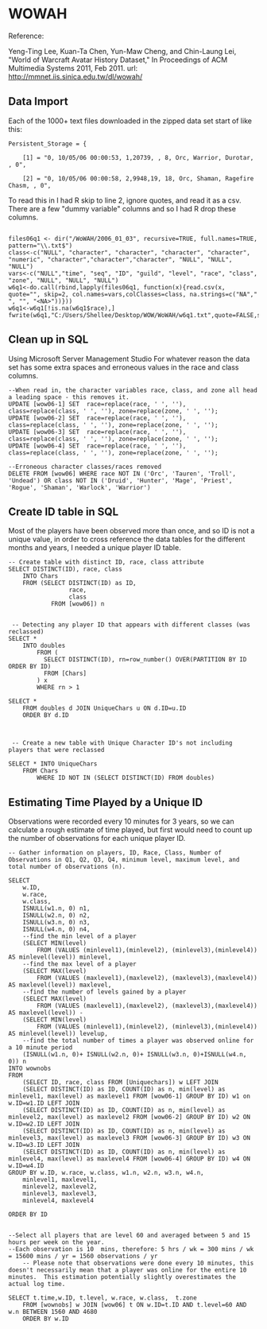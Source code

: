 # WOWAH

Reference:

Yeng-Ting Lee, Kuan-Ta Chen, Yun-Maw Cheng, and Chin-Laung Lei, "World of Warcraft Avatar History Dataset," In Proceedings of ACM Multimedia Systems 2011, Feb 2011.
url: http://mmnet.iis.sinica.edu.tw/dl/wowah/

## Data Import

Each of the 1000+ text files downloaded in the zipped data set start of like this:
```
Persistent_Storage = {

	[1] = "0, 10/05/06 00:00:53, 1,20739, , 8, Orc, Warrior, Durotar, , 0",
	
	[2] = "0, 10/05/06 00:00:58, 2,9948,19, 18, Orc, Shaman, Ragefire Chasm, , 0",
 ```
 
To read this in I had R skip to line 2, ignore quotes, and read it as a csv.  There are a few "dummy variable" columns and so I had R drop these columns.

```

files06q1 <- dir("/WoWAH/2006_01_03", recursive=TRUE, full.names=TRUE, pattern="\\.txt$")
class<-c("NULL", "character", "character", "character", "character", "numeric", "character","character","character", "NULL", "NULL", "NULL")
vars<-c("NULL","time", "seq", "ID", "guild", "level", "race", "class", "zone", "NULL", "NULL", "NULL")
w6q1<-do.call(rbind,lapply(files06q1, function(x){read.csv(x, quote="", skip=2, col.names=vars,colClasses=class, na.strings=c("NA"," ", "", "<NA>"))}))
w6q1<-w6q1[!is.na(w6q1$race),]
fwrite(w6q1,"C:/Users/Shellee/Desktop/WOW/WoWAH/w6q1.txt",quote=FALSE,sep=",",row.names=FALSE,col.names=TRUE,append=FALSE);
```
## Clean up in SQL
Using Microsoft Server Management Studio
For whatever reason the data set has some extra spaces and erroneous values in the race and class columns.

```
--When read in, the character variables race, class, and zone all head a leading space - this removes it.
UPDATE [wow06-1] SET  race=replace(race, ' ', ''), class=replace(class, ' ', ''), zone=replace(zone, ' ', '');
UPDATE [wow06-2] SET  race=replace(race, ' ', ''), class=replace(class, ' ', ''), zone=replace(zone, ' ', '');
UPDATE [wow06-3] SET  race=replace(race, ' ', ''), class=replace(class, ' ', ''), zone=replace(zone, ' ', '');
UPDATE [wow06-4] SET  race=replace(race, ' ', ''), class=replace(class, ' ', ''), zone=replace(zone, ' ', '');

--Erroneous character classes/races removed
DELETE FROM [wow06] WHERE race NOT IN ('Orc', 'Tauren', 'Troll', 'Undead') OR class NOT IN ('Druid', 'Hunter', 'Mage', 'Priest', 'Rogue', 'Shaman', 'Warlock', 'Warrior')
```
## Create ID table in SQL

Most of the players have been observed more than once, and so ID is not a unique value, in order to cross reference the data tables for the different months and years, I needed a unique player ID table.
```
-- Create table with distinct ID, race, class attribute
SELECT DISTINCT(ID), race, class
	INTO Chars
	FROM (SELECT DISTINCT(ID) as ID,
				 race,
				 class
			FROM [wow06]) n


 -- Detecting any player ID that appears with different classes (was reclassed)
SELECT * 
	INTO doubles
		FROM (
		  SELECT DISTINCT(ID), rn=row_number() OVER(PARTITION BY ID ORDER BY ID)
		  FROM [Chars] 
		) x
		WHERE rn > 1

SELECT *
	FROM doubles d JOIN UniqueChars u ON d.ID=u.ID
	ORDER BY d.ID



 -- Create a new table with Unique Character ID's not including players that were reclassed

SELECT * INTO UniqueChars 
	FROM Chars
		WHERE ID NOT IN (SELECT DISTINCT(ID) FROM doubles)
```
## Estimating Time Played by a Unique ID

Observations were recorded every 10 minutes for 3 years, so we can calculate a rough estimate of time played, but first would need to count up the number of observations for each unique player ID.
```
-- Gather information on players, ID, Race, Class, Number of Observations in Q1, Q2, Q3, Q4, minimum level, maximum level, and total number of observations (n).

SELECT 
	w.ID, 
	w.race, 
	w.class, 
	ISNULL(w1.n, 0) n1, 
	ISNULL(w2.n, 0) n2, 
	ISNULL(w3.n, 0) n3, 
	ISNULL(w4.n, 0) n4, 
	--find the min level of a player
	(SELECT MIN(level)
        FROM (VALUES (minlevel1),(minlevel2), (minlevel3),(minlevel4)) AS minlevel(level)) minlevel,
	--find the max level of a player
	(SELECT MAX(level)
        FROM (VALUES (maxlevel1),(maxlevel2), (maxlevel3),(maxlevel4)) AS maxlevel(level)) maxlevel,
	--find the number of levels gained by a player
	(SELECT MAX(level)
        FROM (VALUES (maxlevel1),(maxlevel2), (maxlevel3),(maxlevel4)) AS maxlevel(level)) - 
	(SELECT MIN(level)
        FROM (VALUES (minlevel1),(minlevel2), (minlevel3),(minlevel4)) AS minlevel(level)) levelup,
	--find the total number of times a player was observed online for a 10 minute period
	(ISNULL(w1.n, 0)+ ISNULL(w2.n, 0)+ ISNULL(w3.n, 0)+ISNULL(w4.n, 0)) n
INTO wownobs
FROM
	(SELECT ID, race, class FROM [Uniquechars]) w LEFT JOIN
	(SELECT DISTINCT(ID) as ID, COUNT(ID) as n, min(level) as minlevel1, max(level) as maxlevel1 FROM [wow06-1] GROUP BY ID) w1 on w.ID=w1.ID LEFT JOIN 
	(SELECT DISTINCT(ID) as ID, COUNT(ID) as n, min(level) as minlevel2, max(level) as maxlevel2 FROM [wow06-2] GROUP BY ID) w2 ON w.ID=w2.ID LEFT JOIN
	(SELECT DISTINCT(ID) as ID, COUNT(ID) as n, min(level) as minlevel3, max(level) as maxlevel3 FROM [wow06-3] GROUP BY ID) w3 ON w.ID=w3.ID LEFT JOIN
	(SELECT DISTINCT(ID) as ID, COUNT(ID) as n, min(level) as minlevel4, max(level) as maxlevel4 FROM [wow06-4] GROUP BY ID) w4 ON w.ID=w4.ID
GROUP BY w.ID, w.race, w.class, w1.n, w2.n, w3.n, w4.n, 
	minlevel1, maxlevel1, 
	minlevel2, maxlevel2, 
	minlevel3, maxlevel3,
	minlevel4, maxlevel4

ORDER BY ID


--Select all players that are level 60 and averaged between 5 and 15 hours per week on the year. 
--Each observation is 10  mins, therefore: 5 hrs / wk = 300 mins / wk = 15600 mins / yr = 1560 observations / yr
	-- Please note that observations were done every 10 minutes, this doesn't necessarily mean that a player was online for the entire 10 minutes.  This estimation potentially slightly overestimates the actual log time.

SELECT t.time,w.ID, t.level, w.race, w.class,  t.zone
	FROM [wownobs] w JOIN [wow06] t ON w.ID=t.ID AND t.level=60 AND w.n BETWEEN 1560 AND 4680
	ORDER BY w.ID
	
```

